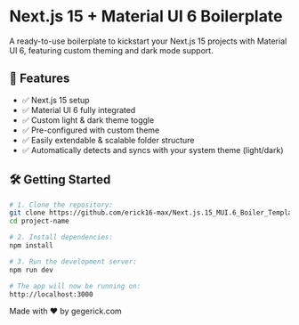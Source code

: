 # Next.js 15 + Material UI 6 Boilerplate

A ready-to-use boilerplate to kickstart your Next.js 15 projects with Material UI 6, featuring custom theming and dark mode support.

## 🚀 Features

- ✅ Next.js 15 setup  
- ✅ Material UI 6 fully integrated  
- ✅ Custom light & dark theme toggle  
- ✅ Pre-configured with custom theme  
- ✅ Easily extendable & scalable folder structure  
- ✅ Automatically detects and syncs with your system theme (light/dark)  

## 🛠️ Getting Started

```bash
# 1. Clone the repository:
git clone https://github.com/erick16-max/Next.js.15_MUI.6_Boiler_Template.git project-name
cd project-name

# 2. Install dependencies:
npm install

# 3. Run the development server:
npm run dev

# The app will now be running on:
http://localhost:3000

``` 



Made with ❤️ by gegerick.com